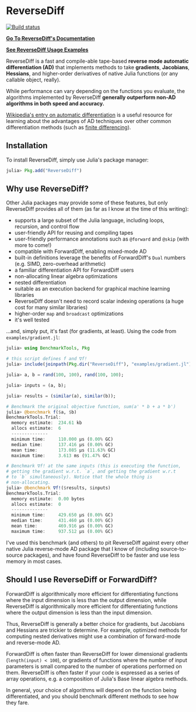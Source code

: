 # ReverseDiff

[![Build status](https://github.com/JuliaDiff/ReverseDiff.jl/workflows/CI/badge.svg)](https://github.com/JuliaDiff/ReverseDiff.jl/actions)

[**Go To ReverseDiff's Documentation**](http://www.juliadiff.org/ReverseDiff.jl/)

[**See ReverseDiff Usage Examples**](https://github.com/JuliaDiff/ReverseDiff.jl/tree/master/examples)

ReverseDiff is a fast and compile-able tape-based **reverse mode automatic differentiation (AD)** that 
implements methods to take **gradients**, **Jacobians**, **Hessians**, and
higher-order derivatives of native Julia functions (or any callable object, really).

While performance can vary depending on the functions you evaluate, the algorithms
implemented by ReverseDiff **generally outperform non-AD algorithms in both speed and
accuracy.**

[Wikipedia's entry on automatic differentiation](https://en.wikipedia.org/wiki/Automatic_differentiation)
is a useful resource for learning about the advantages of AD techniques over other common
differentiation methods (such as [finite differencing](https://en.wikipedia.org/wiki/Numerical_differentiation)).

## Installation

To install ReverseDiff, simply use Julia's package manager:

```julia
julia> Pkg.add("ReverseDiff")
```

## Why use ReverseDiff?

Other Julia packages may provide some of these features, but only ReverseDiff provides all
of them (as far as I know at the time of this writing):

- supports a large subset of the Julia language, including loops, recursion, and control flow
- user-friendly API for reusing and compiling tapes
- user-friendly performance annotations such as `@forward` and `@skip` (with more to come!)
- compatible with ForwardDiff, enabling mixed-mode AD
- built-in definitions leverage the benefits of ForwardDiff's `Dual` numbers (e.g. SIMD, zero-overhead arithmetic)
- a familiar differentiation API for ForwardDiff users
- non-allocating linear algebra optimizations
- nested differentiation
- suitable as an execution backend for graphical machine learning libraries
- ReverseDiff doesn't need to record scalar indexing operations (a huge cost for many similar libraries)
- higher-order `map` and `broadcast` optimizations
- it's well tested

...and, simply put, it's fast (for gradients, at least). Using the code from `examples/gradient.jl`:

```julia
julia> using BenchmarkTools, Pkg

# this script defines f and ∇f!
julia> include(joinpath(Pkg.dir("ReverseDiff"), "examples/gradient.jl"));

julia> a, b = rand(100, 100), rand(100, 100);

julia> inputs = (a, b);

julia> results = (similar(a), similar(b));

# Benchmark the original objective function, sum(a' * b + a * b')
julia> @benchmark f($a, $b)
BenchmarkTools.Trial:
  memory estimate:  234.61 kb
  allocs estimate:  6
  --------------
  minimum time:     110.000 μs (0.00% GC)
  median time:      137.416 μs (0.00% GC)
  mean time:        173.085 μs (11.63% GC)
  maximum time:     3.613 ms (91.47% GC)

# Benchmark ∇f! at the same inputs (this is executing the function,
# getting the gradient w.r.t. `a`, and getting the gradient w.r.t
# to `b` simultaneously). Notice that the whole thing is
# non-allocating.
julia> @benchmark ∇f!($results, $inputs)
BenchmarkTools.Trial:
  memory estimate:  0.00 bytes
  allocs estimate:  0
  --------------
  minimum time:     429.650 μs (0.00% GC)
  median time:      431.460 μs (0.00% GC)
  mean time:        469.916 μs (0.00% GC)
  maximum time:     937.512 μs (0.00% GC)
```

I've used this benchmark (and others) to pit ReverseDiff against every other native
Julia reverse-mode AD package that I know of (including source-to-source packages),
and have found ReverseDiff to be faster and use less memory in most cases.

## Should I use ReverseDiff or ForwardDiff?

ForwardDiff is algorithmically more efficient for differentiating functions where the input
dimension is less than the output dimension, while ReverseDiff is algorithmically more
efficient for differentiating functions where the output dimension is less than the input
dimension.

Thus, ReverseDiff is generally a better choice for gradients, but Jacobians and Hessians are
trickier to determine. For example, optimized methods for computing nested derivatives might
use a combination of forward-mode and reverse-mode AD.

ForwardDiff is often faster than ReverseDiff for lower dimensional gradients (`length(input)
< 100`), or gradients of functions where the number of input parameters is small compared
to the number of operations performed on them. ReverseDiff is often faster if your code
is expressed as a series of array operations, e.g. a composition of Julia's Base linear
algebra methods.

In general, your choice of algorithms will depend on the function being differentiated, and
you should benchmark different methods to see how they fare.
